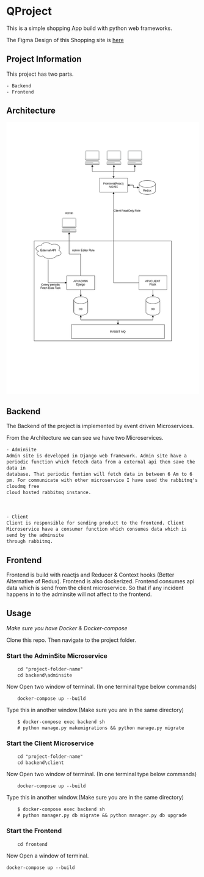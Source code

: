 # QProject

This is a simple shopping App build with python web frameworks.

The Figma Design of this Shopping site is [here](https://www.figma.com/file/2BmSafYLLcd24YbfsTLNf8/QProject?node-id=0%3A1)


## Project Information


This project has two parts.

    - Backend
    - Frontend

    
## Architecture

![alt Architecture](./project-diagram.png)


## Backend
 
The Backend of the project is implemented by event driven Microservices.

From the Architecture we can see we have two Microservices. 

    - AdminSite
    Admin site is developed in Django web framework. Admin site have a periodic function which fetech data from a external api then save the data in 
    database. That periodic funtion will fetch data in between 6 Am to 6 pm. For communicate with other microservice I have used the rabbitmq's cloudmq free
    cloud hosted rabbitmq instance.



    - Client
    Client is responsible for sending product to the frontend. Client Microservice have a consumer function which consumes data which is send by the adminsite 
    through rabbitmq.

## Frontend
Frontend is build with reactjs and Reducer & Context hooks (Better Alternative of Redux). Frontend is also dockerized. Frontend consumes api data which is send
from the client microservice. So that if any incident happens in to the adminsite will not affect to the frontend. 


## Usage

*Make sure you have Docker & Docker-compose*


Clone this repo. Then navigate to the project folder.

### Start the AdminSite Microservice

```
    cd "project-folder-name"
    cd backend\adminsite
``` 
Now Open two window of terminal. (In one terminal type below commands)

```
    docker-compose up --build
```
Type this in another window.(Make sure you are in the same directory)

```
    $ docker-compose exec backend sh
    # python manage.py makemigrations && python manage.py migrate
```

### Start the Client Microservice

```
    cd "project-folder-name"
    cd backend\client
```
Now Open two window of terminal. (In one terminal type below commands)

```
    docker-compose up --build
```
Type this in another window.(Make sure you are in the same directory)

```    
    $ docker-compose exec backend sh
    # python manager.py db migrate && python manager.py db upgrade 
```
    
### Start the Frontend

``` cd "project-folder-name"
    cd frontend 
```
Now Open a window of terminal.

```
docker-compose up --build

```